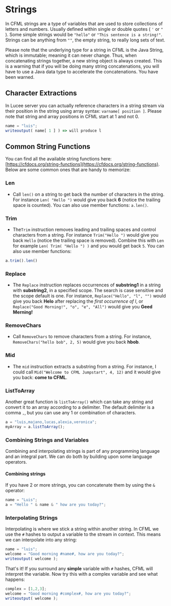 # Strings

In CFML strings are a type of variables that are used to store collections of letters and numbers. Usually defined within single or double quotes \( `'` or `"` \). Some simple strings would be `"hello"` or `"This sentence is a string!"`. Strings can be anything from `""`, the empty string, to really long sets of text.

Please note that the underlying type for a string in CFML is the Java String, which is immutable; meaning it can never change. Thus, when concatenating strings together, a new string object is always created. This is a warning that if you will be doing many string concatenations, you will have to use a Java data type to accelerate the concatenations. You have been warned.

## Character Extractions

In Lucee server you can actually reference characters in a string stream via their position in the string using array syntax: `varname[ position ]`. Please note that string and array positions in CFML start at 1 and not 0.

```javascript
name = "luis";
writeoutput( name[ 1 ] ) => will produce l
```

## Common String Functions

You can find all the available string functions here: [https://cfdocs.org/string-functions](https://cfdocs.org/string-functions). Below are some common ones that are handy to memorize:

### Len

* Call `len()` on a string to get back the number of characters in the string. For instance `Len( "Hello ")` would give you back **6** \(notice the trailing space is counted\). You can also use member functions: `a.len()`.

### Trim

* The`Trim` instruction removes leading and trailing spaces and control characters from a string. For instance `Trim("Hello ")` would give you back `Hello` \(notice the trailing space is removed\). Combine this with `Len` for example `Len( Trim( "Hello ") )` and you would get back `5`.  You can also use member functions:

```javascript
a.trim().len()
```

### Replace

* The `Replace` instruction replaces occurrences of **substring1** in a string with **substring2**, in a specified scope. The search is case sensitive and the scope default is one. For instance, `Replace("Hello", "l", "")` would give you back **Helo** after replacing the _first occurrence of l_, or `Replace("Good Morning!", "o", "e", "All")` would give you **Geed Merning!** 

### RemoveChars

* Call `RemoveChars` to remove characters from a string. For instance, `RemoveChars("hello bob", 2, 5)` would give you back **hbob**. 

### Mid

* The `mid` instruction extracts a substring from a string. For instance, I could call `Mid("Welcome to CFML Jumpstart", 4, 12)` and it would give you back: **come to CFML**.

### ListToArray

Another great function is `listToArray()` which can take any string and convert it to an array according to a delimiter. The default delimiter is a comma `,`, but you can use any 1 or combination of characters.

```javascript
a = "luis,majano,lucas,alexia,veronica";
myArray = a.listToArray();
```

### Combining Strings and Variables

Combining and interpolating strings is part of any programming language and an integral part. We can do both by building upon some language operators.

#### Combining strings

If you have 2 or more strings, you can concatenate them by using the `&` operator:

```javascript
name = "Luis";
a = "Hello " & name & " how are you today?";
```

### Interpolating Strings

Interpolating is where we stick a string within another string. In CFML we use the `#` hashes to output a variable to the stream in context. This means we can interpolate into any string:

```javascript
name = "luis";
welcome = "Good morning #name#, how are you today?";
writeoutput( welcome );
```

That's it! If you surround any **simple** variable with `#` hashes, CFML will interpret the variable. Now try this with a complex variable and see what happens:

```javascript
complex = [1,2,3];
welcome = "Good morning #complex#, how are you today?";
writeoutput( welcome );
```

